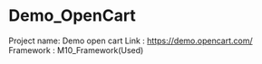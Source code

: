 # Demo_OpenCart

Project name: Demo open cart
Link : https://demo.opencart.com/
Framework : M10_Framework(Used)
